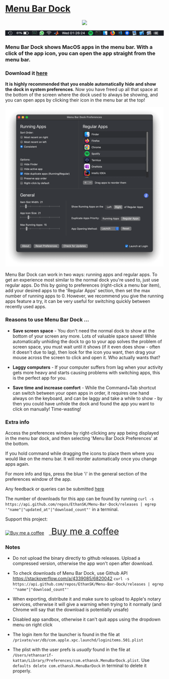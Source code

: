 # [Menu Bar Dock](https://www.menubardock.com/)

 <p align="center">
  <img src="./favicon.ico"/>
</p>

![Preview Image](./assets/menu-bar-dock-preview.webp)

### Menu Bar Dock shows MacOS apps in the menu bar. With a click of the app icon, you can open the app straight from the menu bar.

### Download it [here](https://github.com/EthanSK/Menu-Bar-Dock/releases/latest/download/Menu.Bar.Dock.app.zip)

**It is highly recommended that you enable automatically hide and show the dock in system preferences**. Now you have
freed up all that space at the bottom of the screen where the dock used to always be showing, and you can open apps by
clicking their icon in the menu bar at the top!

![Preferences example](./assets/menu-bar-dock-prefs.png)

Menu Bar Dock can work in two ways: running apps and regular apps. To get an experience most similar to the normal dock
you're used to, just use regular apps. Do this by going to preferences (right-click a menu bar item), add your desired
apps to the 'Regular Apps' section, then set the max number of running apps to 0. However, we recommend you give the
running apps feature a try, it can be very useful for switching quickly between recently used apps.

### Reasons to use Menu Bar Dock ...

- **Save screen space** - You don't need the normal dock to show at the bottom of your screen any more. Lots of valuable
  space saved! While automatically unhiding the dock to go to your app solves the problem of screen space, you must wait
  until it shows (if it even does show - often it doesn't due to lag), then look for the icon you want, then drag your
  mouse across the screen to click and open it. Who actually wants that?

- **Laggy computers** - If your computer suffers from lag when your activity gets more heavy and starts causing problems
  with switching apps, this is the perfect app for you.

- **Save time and increase comfort** - While the Command+Tab shortcut can switch between your open apps in order, it
  requires one hand always on the keyboard, and can be laggy and take a while to show - by then you could have unhide
  the dock and found the app you want to click on manually! Time-wasting!

### Extra info

Access the preferences window by right-clicking any app being displayed in the menu bar dock, and then selecting 'Menu
Bar Dock Preferences' at the bottom.

If you hold command while dragging the icons to place them where you would like on the menu bar. It will reorder
automatically once you change apps again.

For more info and tips, press the blue 'i' in the general section of the preferences window of the app.

Any feedback or queries can be submitted [here](https://github.com/EthanSK/Menu-Bar-Dock/issues)

The number of downloads for this app can be found by running
`curl -s https://api.github.com/repos/EthanSK/Menu-Bar-Dock/releases | egrep '"name"|"updated_at"|"download_count"'` in
a terminal.

Support this project:
<link href="https://fonts.googleapis.com/css?family=Cookie" rel="stylesheet"><a class="bmc-button" target="_blank" href="https://www.buymeacoffee.com/ETGgames"><img src="https://cdn.buymeacoffee.com/buttons/bmc-new-btn-logo.svg" alt="Buy me a coffee"><span style="margin-left:15px;font-size:28px !important;"> Buy me a coffee</span></a>

### Notes

- Do not upload the binary directly to github releases. Upload a compressed version, otherwise the app won't open after
  download.

- To check downloads of Menu Bar Dock, use Github API https://stackoverflow.com/a/4339085/6820042
  `curl -s https://api.github.com/repos/EthanSK/Menu-Bar-Dock/releases | egrep '"name"|"download_count"'`

- When exporting, distribute it and make sure to upload to Apple's notary services, otherwise it will give a warning
  when trying to it normally (and Chrome will say that the download is potentially unsafe)

- Disabled app sandbox, otherwise it can't quit apps using the dropdown menu on right click

- The login item for the launcher is found in the file at `/private/var/db/com.apple.xpc.launchd/loginitems.501.plist`

- The plist with the user prefs is _usually_ found in the file at
  `/Users/ethansarif-kattan/Library/Preferences/com.ethansk.MenuBarDock.plist`. Use
  `defaults delete com.ethansk.MenuBarDock` in terminal to delete it properly.
